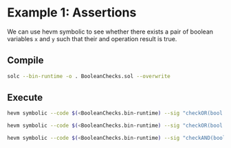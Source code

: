 # Example 1: Assertions

We can use hevm symbolic to see whether there exists a pair of boolean variables `x` and `y` such that their and operation result is true.

## Compile

```bash
solc --bin-runtime -o . BooleanChecks.sol --overwrite
```

## Execute

```bash
hevm symbolic --code $(<BooleanChecks.bin-runtime) --sig "checkOR(bool x, bool y)"
```

```bash
hevm symbolic --code $(<BooleanChecks.bin-runtime) --sig "checkOR(bool x, bool y)" --get-models
```

```bash
hevm symbolic --code $(<BooleanChecks.bin-runtime) --sig "checkAND(bool x, bool y)" --get-models
```
